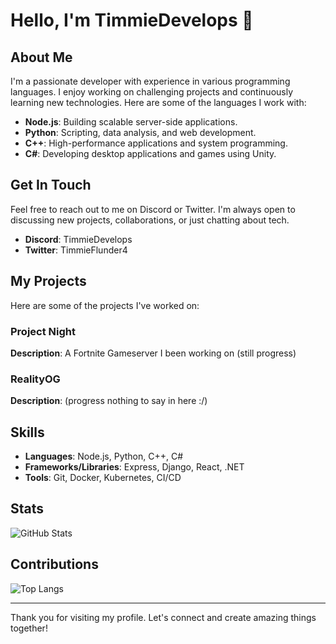 # Hello, I'm TimmieDevelops 👋

## About Me
I'm a passionate developer with experience in various programming languages. I enjoy working on challenging projects and continuously learning new technologies. Here are some of the languages I work with:

- **Node.js**: Building scalable server-side applications.
- **Python**: Scripting, data analysis, and web development.
- **C++**: High-performance applications and system programming.
- **C#**: Developing desktop applications and games using Unity.

## Get In Touch
Feel free to reach out to me on Discord or Twitter. I'm always open to discussing new projects, collaborations, or just chatting about tech.

- **Discord**: TimmieDevelops
- **Twitter**: TimmieFlunder4

## My Projects
Here are some of the projects I've worked on:

### Project Night
**Description**: A Fortnite Gameserver I been working on (still progress)

### RealityOG
**Description**: (progress nothing to say in here :/)

## Skills
- **Languages**: Node.js, Python, C++, C#
- **Frameworks/Libraries**: Express, Django, React, .NET
- **Tools**: Git, Docker, Kubernetes, CI/CD

## Stats
![GitHub Stats](https://github-readme-stats.vercel.app/api?username=TimmieDevelops&show_icons=true&theme=dark)

## Contributions
![Top Langs](https://github-readme-stats.vercel.app/api/top-langs/?username=TimmieDevelops&layout=compact&theme=dark)

---

Thank you for visiting my profile. Let's connect and create amazing things together!


